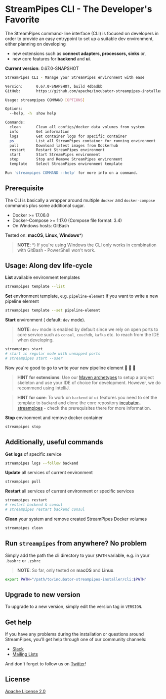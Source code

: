 <!--
  ~ Licensed to the Apache Software Foundation (ASF) under one or more
  ~ contributor license agreements.  See the NOTICE file distributed with
  ~ this work for additional information regarding copyright ownership.
  ~ The ASF licenses this file to You under the Apache License, Version 2.0
  ~ (the "License"); you may not use this file except in compliance with
  ~ the License.  You may obtain a copy of the License at
  ~
  ~    http://www.apache.org/licenses/LICENSE-2.0
  ~
  ~ Unless required by applicable law or agreed to in writing, software
  ~ distributed under the License is distributed on an "AS IS" BASIS,
  ~ WITHOUT WARRANTIES OR CONDITIONS OF ANY KIND, either express or implied.
  ~ See the License for the specific language governing permissions and
  ~ limitations under the License.
  ~
  -->
# StreamPipes CLI - The Developer's Favorite

The StreamPipes command-line interface (CLI) is focused on developers in order to provide an easy entrypoint to set up a suitable dev environment, either planning on developing

* new extensions such as **connect adapters, processors, sinks** or,
* new core features for **backend** and **ui**.

**Current version:** 0.67.0-SNAPSHOT

```bash
StreamPipes CLI - Manage your StreamPipes environment with ease

Version:      0.67.0-SNAPSHOT, build 4dbadbb
GitHub:       https://github.com/apache/incubator-streampipes-installer

Usage: streampipes COMMAND [OPTIONS]

Options:
  --help, -h  show help

Commands:
  clean       Clean all configs/docker data volumes from system
  info        Get information
  logs        Get container logs for specific container
  ps          List all StreamPipes container for running environment
  pull        Download latest images from Dockerhub
  restart     Restart StreamPipes environment
  start       Start StreamPipes environment
  stop        Stop and Remove StreamPipes environment
  template    Select StreamPipes environment template

Run 'streampipes COMMAND --help' for more info on a command.
```

## Prerequisite
The CLI is basically a wrapper around multiple `docker` and `docker-compose` commands plus some additional sugar.

* Docker >= 17.06.0
* Docker-Compose >= 1.17.0 (Compose file format: 3.4)
* On Windows hosts: GitBash


Tested on: **macOS**, **Linux**, **Windows***)

> **NOTE**: *) If you're using Windows the CLI only works in combination with GitBash - PowerShell won't work.


## Usage: Along dev life-cycle
**List** available environment templates
```bash
streampipes template --list
```

**Set** environment template, e.g. `pipeline-element` if you want to write a new pipeline element
```bash
streampipes template --set pipeline-element
```

**Start** environment ( default: `dev` mode).
> **NOTE**: `dev` mode is enabled by default since we rely on open ports to core service such as `consul`, `couchdb`, `kafka` etc. to reach from the IDE when developing.

```bash
streampipes start
# start in regular mode with unmapped ports
# streampipes start --user
```
Now you're good to go to write your new pipeline element :tada: :tada: :tada:

> **HINT for extensions**: Use our [Maven archetypes](https://streampipes.apache.org/docs/docs/dev-guide-archetype/) to setup a project skeleton and use your IDE of choice for development. However, we do recommend using IntelliJ.

> **HINT for core**: To work on `backend` or `ui` features you need to set the template to `backend` and clone the core repository [incubator-streampipes](https://github.com/apache/incubator-streampipes) - check the prerequisites there for more information.

**Stop** environment and remove docker container
```bash
streampipes stop
```

## Additionally, useful commands

**Get logs** of specific service
```bash
streampipes logs --follow backend
```

**Update** all services of current environment
```bash
streampipes pull
```

**Restart** all services of current environment or specific services
```bash
streampipes restart
# restart backend & consul
# streampipes restart backend consul
```

**Clean** your system and remove created StreamPipes Docker volumes
```bash
streampipes clean
```

## Run `streampipes` from anywhere? No problem
Simply add the path the cli directory to your `$PATH` variable, e.g. in your `.bashrc` or `.zshrc`
> **NOTE**: So far, only tested on **macOS** and **Linux**.

```bash
export PATH="/path/to/incubator-streampipes-installer/cli:$PATH"
```

## Upgrade to new version
To upgrade to a new version, simply edit the version tag in `VERSION`.

## Get help
If you have any problems during the installation or questions around StreamPipes, you'll get help through one of our community channels:

- [Slack](https://slack.streampipes.org)
- [Mailing Lists](https://streampipes.apache.org/mailinglists.html)

And don't forget to follow us on [Twitter](https://twitter.com/streampipes)!

## License
[Apache License 2.0](../LICENSE)
